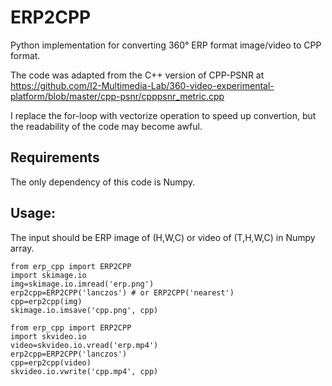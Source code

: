 # ERP2CPP
Python implementation for converting 360° ERP format image/video to CPP format.

The code was adapted from the C++ version of CPP-PSNR at https://github.com/I2-Multimedia-Lab/360-video-experimental-platform/blob/master/cpp-psnr/cpppsnr_metric.cpp

I replace the for-loop with vectorize operation to speed up convertion, but the readability of the code may become awful.

## Requirements
The only dependency of this code is Numpy.

## Usage:
The input should be ERP image of (H,W,C) or video of (T,H,W,C) in Numpy array.
```
from erp_cpp import ERP2CPP
import skimage.io
img=skimage.io.imread('erp.png')
erp2cpp=ERP2CPP('lanczos') # or ERP2CPP('nearest')
cpp=erp2cpp(img)
skimage.io.imsave('cpp.png', cpp)
```
```
from erp_cpp import ERP2CPP
import skvideo.io
video=skvideo.io.vread('erp.mp4')
erp2cpp=ERP2CPP('lanczos')
cpp=erp2cpp(video)
skvideo.io.vwrite('cpp.mp4', cpp)
```
